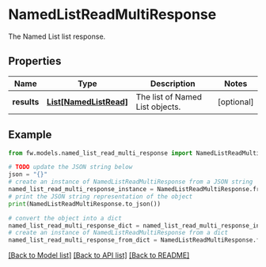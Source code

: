 # NamedListReadMultiResponse

The Named List list response.

## Properties

Name | Type | Description | Notes
------------ | ------------- | ------------- | -------------
**results** | [**List[NamedListRead]**](NamedListRead.md) | The list of Named List objects. | [optional] 

## Example

```python
from fw.models.named_list_read_multi_response import NamedListReadMultiResponse

# TODO update the JSON string below
json = "{}"
# create an instance of NamedListReadMultiResponse from a JSON string
named_list_read_multi_response_instance = NamedListReadMultiResponse.from_json(json)
# print the JSON string representation of the object
print(NamedListReadMultiResponse.to_json())

# convert the object into a dict
named_list_read_multi_response_dict = named_list_read_multi_response_instance.to_dict()
# create an instance of NamedListReadMultiResponse from a dict
named_list_read_multi_response_from_dict = NamedListReadMultiResponse.from_dict(named_list_read_multi_response_dict)
```
[[Back to Model list]](../README.md#documentation-for-models) [[Back to API list]](../README.md#documentation-for-api-endpoints) [[Back to README]](../README.md)



